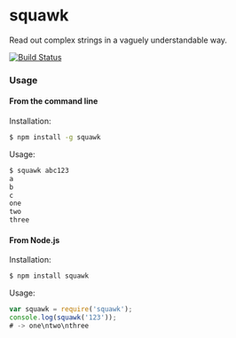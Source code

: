 squawk
======

Read out complex strings in a vaguely understandable way.

[![Build Status](https://travis-ci.org/banterability/squawk.svg?branch=master)](https://travis-ci.org/banterability/squawk)

### Usage

#### From the command line

Installation:

```bash
$ npm install -g squawk
```

Usage:

```bash
$ squawk abc123
a
b
c
one
two
three
```

#### From Node.js

Installation:

```bash
$ npm install squawk
```

Usage:

```javascript
var squawk = require('squawk');
console.log(squawk('123'));
# -> one\ntwo\nthree
```
